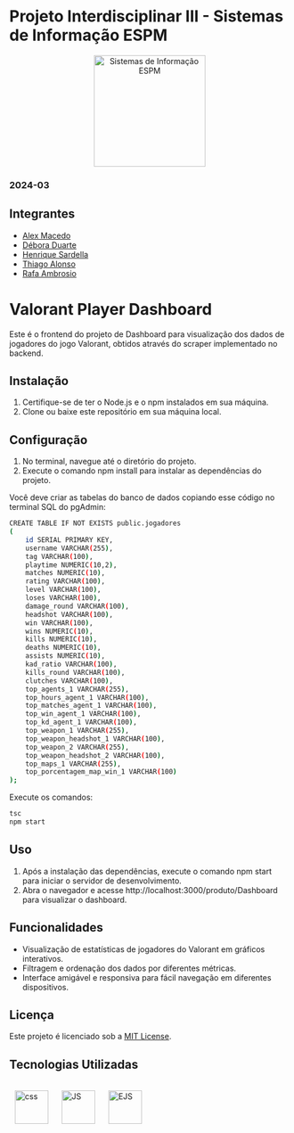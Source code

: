 # Projeto Interdisciplinar III - Sistemas de Informação ESPM

<p style="text-align: center;">
    <a href="https://www.espm.br/cursos-de-graduacao/sistemas-de-informacao/"><img src="https://avatars.githubusercontent.com/u/49880458?s=200&v=4" alt="Sistemas de Informação ESPM" style="height: 200px; width: 200px;"/></a>
</p>

### 2024-03

## Integrantes
- [Alex Macedo](https://github.com/Alexxmfs)
- [Débora Duarte](https://github.com/duartedebis)
- [Henrique Sardella](https://github.com/henrique-sdc)
- [Thiago Alonso](https://github.com/ThiagoAlonso05)
- [Rafa Ambrosio](https://github.com/rafaambrosio)

# Valorant Player Dashboard

Este é o frontend do projeto de Dashboard para visualização dos dados de jogadores do jogo Valorant, obtidos através do scraper implementado no backend.

## Instalação

1. Certifique-se de ter o Node.js e o npm instalados em sua máquina. 
2. Clone ou baixe este repositório em sua máquina local.

## Configuração

1. No terminal, navegue até o diretório do projeto.
2. Execute o comando npm install para instalar as dependências do projeto.

Você deve criar as tabelas do banco de dados copiando esse código no terminal SQL do pgAdmin:

```bash
CREATE TABLE IF NOT EXISTS public.jogadores
(
    id SERIAL PRIMARY KEY,
    username VARCHAR(255),
    tag VARCHAR(100),
    playtime NUMERIC(10,2),
    matches NUMERIC(10),
    rating VARCHAR(100),
    level VARCHAR(100),
    loses VARCHAR(100),
    damage_round VARCHAR(100),
    headshot VARCHAR(100),
    win VARCHAR(100),
    wins NUMERIC(10),
    kills NUMERIC(10),
    deaths NUMERIC(10),
    assists NUMERIC(10),
    kad_ratio VARCHAR(100),
    kills_round VARCHAR(100),
    clutches VARCHAR(100),
    top_agents_1 VARCHAR(255),
    top_hours_agent_1 VARCHAR(100),
    top_matches_agent_1 VARCHAR(100),
    top_win_agent_1 VARCHAR(100),
    top_kd_agent_1 VARCHAR(100),
    top_weapon_1 VARCHAR(255),
    top_weapon_headshot_1 VARCHAR(100),
    top_weapon_2 VARCHAR(255),
    top_weapon_headshot_2 VARCHAR(100),
    top_maps_1 VARCHAR(255),
    top_porcentagem_map_win_1 VARCHAR(100)
);
```

Execute os comandos:

```bash
tsc
npm start
```

## Uso

1. Após a instalação das dependências, execute o comando npm start para iniciar o servidor de desenvolvimento.
2. Abra o navegador e acesse http://localhost:3000/produto/Dashboard para visualizar o dashboard.

## Funcionalidades

- Visualização de estatísticas de jogadores do Valorant em gráficos interativos.
- Filtragem e ordenação dos dados por diferentes métricas.
- Interface amigável e responsiva para fácil navegação em diferentes dispositivos.

## Licença

Este projeto é licenciado sob a [MIT License](https://github.com/tech-espm/inter-2sem-2023-eventos/blob/main/LICENSE).

<h2><b>Tecnologias Utilizadas</b></h2>

  <div style="display: inline_block"><br>
  <img align="center" alt="css" height="60" width="60" src="https://cdn.jsdelivr.net/gh/devicons/devicon@latest/icons/css3/css3-original.svg" hspace="10">
  <img align="center" alt="JS" height="60" width="60" src="https://cdn.jsdelivr.net/gh/devicons/devicon@latest/icons/javascript/javascript-original.svg" hspace="10">
  <img align="center" alt="EJS" height="60" width="60" src="https://cdn.jsdelivr.net/gh/devicons/devicon@latest/icons/nodejs/nodejs-original.svg" hspace="10">
  </div>
